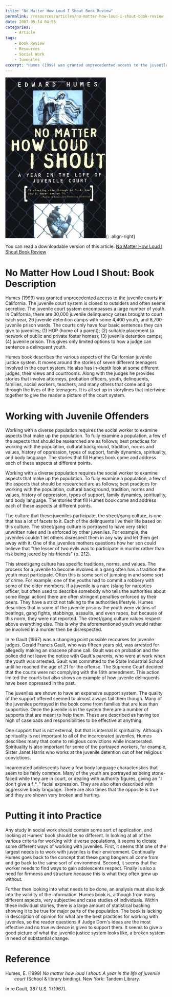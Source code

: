 ```yaml
---
title: "No Matter How Loud I Shout Book Review"
permalink: /resources/articles/no-matter-how-loud-i-shout-book-review
date: 2007-05-14 04:55
categories:
    - Article
tags:
    - Book Review
    - Resources
    - Social Work
    - Juveniles
excerpt: "Humes (1999) was granted unprecedented access to the juvenile courts in California. The juvenile court system is closed to outsiders and often seems secretive. The juvenile court system encompasses a large number of youth. In California, there are 30,000 juvenile delinquency cases brought to court each year, 26 juvenile detention camps with some 4,400 youth, and 8,700 juvenile prison wards. The courts only have four basic sentences they can give to juveniles; (1) HOP (home of a parent); (2) suitable placement (a network of public and private foster homes); (3) juvenile detention camps; (4) juvenile prison. This gives only limited options to how a judge can sentence a delinquent youth."
---
```


[![ No Matter How Loud I Shout by Edward Humes is a powerful book about Juveniles in the Juvenile Justice System. You can find a copy of  No Matter How Loud I Shout on Amazon or on  No Matter How Loud I shout on Google Books  ][1]][1]{: .align-right} 

   [1]: /assets/media/book-edward-humes-juvenile-no-matter-how-loud-shout.jpg

You can read a downloadable version of this article: [No Matter How Loud I Shout Book Review][2]

   [2]: /assets/media/edward-humes-book-review-juveniles-involved-justice-system.pdf

# No Matter How Loud I Shout: Book Description

Humes (1999) was granted unprecedented access to the juvenile courts in California. The juvenile court system is closed to outsiders and often seems secretive. The juvenile court system encompasses a large number of youth. In California, there are 30,000 juvenile delinquency cases brought to court each year, 26 juvenile detention camps with some 4,400 youth, and 8,700 juvenile prison wards. The courts only have four basic sentences they can give to juveniles; (1) HOP (home of a parent); (2) suitable placement (a network of public and private foster homes); (3) juvenile detention camps; (4) juvenile prison. This gives only limited options to how a judge can sentence a delinquent youth.

Humes book describes the various aspects of the Californian juvenile justice system. It moves around the stories of seven different teenagers involved in the court system. He also has in-depth look at some different judges, their views and courtrooms. Along with the judges he provides stories that involve attorneys, probation officers, youth, delinquents, families, social workers, teachers, and many others that come and go through the lives of the teenagers. It is all set up in storylines that intertwine together to give the reader a picture of the court system.

# Working with Juvenile Offenders

Working with a diverse population requires the social worker to examine aspects that make up the population. To fully examine a population, a few of the aspects that should be researched are as follows; best practices for working with the population, cultural background, tradition, norms and values, history of oppression, types of support, family dynamics, spirituality, and body language. The stories that fill Humes book come and address each of these aspects at different points.

Working with a diverse population requires the social worker to examine aspects that make up the population. To fully examine a population, a few of the aspects that should be researched are as follows; best practices for working with the population, cultural background, tradition, norms and values, history of oppression, types of support, family dynamics, spirituality, and body language. The stories that fill Humes book come and address each of these aspects at different points.

The culture that these juveniles participate, the street/gang culture, is one that has a lot of facets to it. Each of the delinquents live their life based on this culture. The street/gang culture is portrayed to have very strict unwritten rules and is enforced by other juveniles. For example, the juveniles couldn't let others disrespect them in any way and let them get away with it. One of the juveniles mothers questions how her son could believe that "the lesser of two evils was to participate in murder rather than risk being jeered by his friends" (p. 212).

This street/gang culture has specific traditions, norms, and values. The process for a juvenile to become involved in a gang often has a tradition the youth must participate. Often this is some sort of jumping in and some sort of crime. For example, one of the youths had to commit a robbery with some of the older members. If a juvenile is a narc (slang for narcotics officer, but often used to describe somebody who tells the authorities about some illegal action) there are often stringent penalties enforced by their peers. They have a strict not talking to the authorities lifestyle. Humes describes that in some of the juvenile prisons the youth were victims of beatings, gang fights, stabbings, assaults, and even rapes, but because of this norm, they were not reported. The street/gang culture values respect above everything else. This is why the aforementioned youth would rather be involved in a murder then be disrespected.

In re Gault (1967) was a changing point possible recourses for juvenile judges. Gerald Francis Gault, who was fifteen years old, was arrested for allegedly making an obscene phone call. Gault was on probation and the police did not leave the notice with Gault's parents, who were at work when the youth was arrested. Gault was committed to the State Industrial School until he reached the age of 21 for the offense. The Supreme Court decided that the courts were not complying with the 14th amendment. This action limited the courts but also shows an example of how juvenile delinquents have been oppressed in the past.

The juveniles are shown to have an expansive support system. The quality of the support offered seemed to almost always fail them though. Many of the juveniles portrayed in the book come from families that are less than supportive. Once the juvenile is in the system there are a number of supports that are meant to help them. These are described as having too high of caseloads and responsibilities to be effective at anything.

One support that is not external, but that is internal is spirituality. Although spirituality is not important to all of the incarcerated juveniles, Humes describes many that come to religious convictions while incarcerated. Spirituality is also important for some of the portrayed workers, for example, Sister Janet Harris who works at the juvenile detention out of her religious convictions.

Incarcerated adolescents have a few body language characteristics that seem to be fairly common. Many of the youth are portrayed as being stone-faced while they are in court, or dealing with authority figures, giving an "I don't give a f_*_" facial expression. They are also often described with aggressive body language. There are also times that the opposite is true and they are shown very broken and hurting.

# Putting it into Practice

Any study in social work should contain some sort of application, and looking at Humes' book should be no different. In looking at all of the various criteria for working with diverse populations, it seems to dictate some different ways of working with juveniles. First, it seems that one of the largest needs is to work with juveniles is their environment. Continually Humes goes back to the concept that these gang bangers all come from and go back to the same sort of environment. Second, it seems that the worker needs to find ways to gain adolescents respect. Finally is also a need for firmness and structure because this is what they often grew up without.

Further then looking into what needs to be done, an analysis must also look into the validity of the information. Humes book is, although from many different aspects, very subjective and case studies of individuals. Within these individual stories, there is a large amount of statistical backing showing it to be true for major parts of the population. The book is lacking in description of opinion for what are the best practices for working with juveniles, so the reader questions if Judge Dorn's ideas are the most effective and no true evidence is given to support them. It seems to give a good picture of what the juvenile justice system looks like, a broken system in need of substantial change.

# Reference

<div style="margin: 0 0 0 2em; text-indent: -2em;" markdown="1">

Humes, E. (1999) _No matter how loud I shout: A year in the life of juvenile court_ (School & library binding). New York: Tandem Library.

In re Gault, 387 U.S. 1 (1967).

</div>
